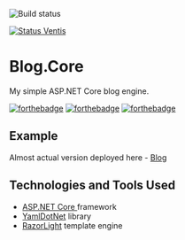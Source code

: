 ![Build status](https://ci.appveyor.com/api/projects/status/gfhe41llpm74wgg8/branch/master?svg=true)

[![Status Ventis][status-ventis]][andivionian-status-classifier]

# Blog.Core
My simple ASP.NET Core blog engine.

[![forthebadge](https://forthebadge.com/images/badges/built-with-love.svg)](https://forthebadge.com)  [![forthebadge](https://forthebadge.com/images/badges/you-didnt-ask-for-this.svg)](https://forthebadge.com)  [![forthebadge](https://forthebadge.com/images/badges/check-it-out.svg)](https://forthebadge.com)
## Example
Almost actual version deployed here - <a href="http://kilooscartango.azurewebsites.net/">Blog</a>

## Technologies and Tools Used
- <a href="https://docs.microsoft.com/en-us/aspnet">ASP.NET Core </a> framework
- <a href="https://github.com/aaubry/YamlDotNet">YamlDotNet</a> library 
- <a href="https://github.com/toddams/RazorLight">RazorLight</a> template engine

[andivionian-status-classifier]: https://github.com/ForNeVeR/andivionian-status-classifier
[cc-by-license]: http://creativecommons.org/licenses/by-sa/3.0/
[source]: http://scientific-alliance.wikidot.com/item-classes

[cc-by]: http://mirrors.creativecommons.org/presskit/buttons/80x15/svg/by-sa.svg
[status-adamant]: https://img.shields.io/badge/status-adamant-blue.svg
[status-aquana]: https://img.shields.io/badge/status-aquana-yellowgreen.svg
[status-enfer]: https://img.shields.io/badge/status-enfer-orange.svg
[status-terrid]: https://img.shields.io/badge/status-terrid-green.svg
[status-umbra]: https://img.shields.io/badge/status-umbra-red.svg
[status-ventis]: https://img.shields.io/badge/status-ventis-yellow.svg
[status-zero]: https://img.shields.io/badge/status-zero-lightgrey.svg
